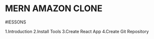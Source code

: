 # MERN AMAZON CLONE

#lESSONS

1.Introduction
2.Install Tools
3.Create React App
4.Create Git Repository